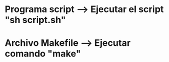 # Programa script --> Ejecutar el script "sh script.sh"
# Archivo Makefile --> Ejecutar comando "make"
